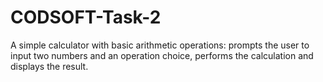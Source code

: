 # CODSOFT-Task-2
A simple calculator with basic arithmetic operations: prompts the user to input two numbers and an operation choice, performs the calculation and displays the result.
